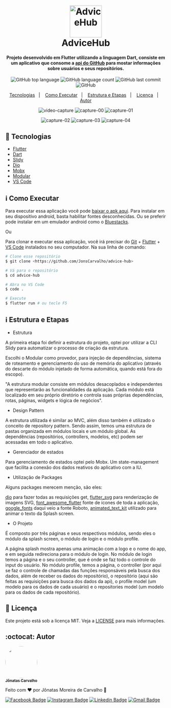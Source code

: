 <h1 align="center">
    <img alt="AdviceHub" src="./assets/logo.png" height="100" width="100"/>
    <br>
    AdviceHub
</h1>

<h4 align="center">
    Projeto desenvolvido em Flutter utilizando a linguagem Dart, consiste em um aplicativo que consome a <a href="https://api.github.com"
    itemprop="url">api do GitHub</a> para mostar informações sobre usuários e seus repositórios.
</h4>

<p align="center">

  <img alt="GitHub top language" src="https://img.shields.io/github/languages/top/JonsCarvalho/advice-hub?style=for-the-badge">

  <img alt="GitHub language count" src="https://img.shields.io/github/languages/count/JonsCarvalho/advice-hub?style=for-the-badge">

  <img alt="GitHub last commit" src="https://img.shields.io/github/last-commit/JonsCarvalho/advice-hub?style=for-the-badge">

  <img alt="GitHub" src="https://img.shields.io/github/license/JonsCarvalho/advice-hub?style=for-the-badge">

</p>

<p align="center">
  <a href="#rocket-technologies">Tecnologias</a>&nbsp;&nbsp;&nbsp;|&nbsp;&nbsp;&nbsp;
  <a href="#information_source-how-to-use">Como Executar</a>&nbsp;&nbsp;&nbsp;|&nbsp;&nbsp;&nbsp;
  <a href="#information_source-structure">Estrutura e Etapas</a>&nbsp;&nbsp;&nbsp;|&nbsp;&nbsp;&nbsp;
  <a href="#memo-license">Licença</a>&nbsp;&nbsp;&nbsp;|&nbsp;&nbsp;&nbsp;
  <a href="#octocat-author">Autor</a>
</p>


<p align="center">
  <img alt="video-capture" src="./assets/video-capture.gif">
  <img alt="capture-00" src="./assets/capture-00.jpeg">
  <img alt="capture-01" src="./assets/capture-01.jpeg">
</p>

<p align="center">
  <img alt="capture-02" src="./assets/capture-02.jpeg">
  <img alt="capture-03" src="./assets/capture-03.jpeg">
  <img alt="capture-04" src="./assets/capture-04.jpeg">
</p>


## :rocket: Tecnologias

-  [Flutter](https://flutter.dev/)
-  [Dart](https://dart.dev/)
-  [Slidy](https://github.com/Flutterando/slidy)
-  [Dio](https://pub.dev/packages/dio)
-  [Mobx](https://pub.dev/packages/mobx)
-  [Modular](https://github.com/Flutterando/modular)
-  [VS Code][vc]

## :information_source: Como Executar

Para executar essa aplicação você pode [baixar o apk aqui](https://github.com/JonsCarvalho/advice-hub/releases/download/1.0.0/advice-hub-app-release.apk). Para instalar em seu dispositivo android, basta habilitar fontes desconhecidas. Ou se preferir pode instalar em um emulador android como o [Bluestacks](https://www.bluestacks.com/pt-br/index.html).

Ou

Para clonar e executar essa aplicação, você irá precisar do [Git](https://git-scm.com) + [Flutter](https://flutter.dev/) + [VS Code][vc] instalados no seu computador. Na sua linha de comando:


```bash
# Clone esse repositório
$ git clone <https://github.com/JonsCarvalho/advice-hub>

# Vá para o repositório
$ cd advice-hub

# Abra no VS Code
$ code .

# Execute
$ flutter run # ou tecle F5


```

## :information_source: Estrutura e Etapas

- Estrutura

A primeira etapa foi definir a estrutura do projeto, optei por utilizar a CLI Slidy para automatizar o processo de criação da estrutura. 

Escolhi o Modular como provedor, para injeção de dependências, sistema de roteamento e gerenciamento do uso de memória do aplicativo (através do descarte do módulo injetado de forma automática, quando está fora do escopo).

"A estrutura modular consiste em módulos desacoplados e independentes que representarão as funcionalidades da aplicação. Cada módulo está localizado em seu próprio diretório e controla suas próprias dependências, rotas, páginas, widgets e lógica de negócios".

- Design Pattern

A estrutura utilizada é similar ao MVC, além disso também é utilizado o conceito de repository pattern. Sendo assim, temos uma estrutura de pastas organizada em módulos locais e um módulo global. As dependências (repositórios, controllers, modelos, etc) podem ser acessadas em todo o aplicativo.

- Gerenciador de estados

Para gerenciamento de estados optei pelo Mobx. Um state-management que facilita a conexão dos dados reativos do aplicativo com a IU.

- Utilização de Packages

Alguns packages merecem menção, são eles: 

[dio](https://pub.dev/packages/dio) para fazer todas as requisições get, 
[flutter_svg](https://pub.dev/packages/flutter_svg) para renderização de imagens SVG, 
[font_awesome_flutter](https://pub.dev/packages/font_awesome_flutter) fonte de ícones de toda a aplicação, 
[google_fonts](https://pub.dev/packages/google_fonts) daqui veio a fonte Roboto, 
[animated_text_kit](https://pub.dev/packages/animated_text_kit) utilizado para animar o texto da Splash screen.

- O Projeto

É composto por três páginas e seus respectivos módulos, sendo eles o módulo da splash screen, o módulo de login e o módulo profile.

A página splash mostra apenas uma animação com a logo e o nome do app, e em seguida redireciona para o módulo de login. No módulo de login temos a página e o seu controller, que é onde se faz todo o controle do input do usuário. No módulo profile, temos a página, o controller (por aqui se faz o controle de chamadas das funções responsáveis pela busca dos dados, além de receber os dados do repositório), o repositório (aqui são feitas as requisições para busca dos dados da api), o profile model (um modelo para os dados de cada usuário) e o repositories model (um modelo para os dados de cada repositório).

## :memo: Licença

Este projeto está sob a licença MIT. Veja a [LICENSE](https://github.com/JonsCarvalho/advice-hub/blob/main/LICENSE.md) para mais informações.

## :octocat: Autor

<a href="https://github.com/JonsCarvalho/">
 <img style="border-radius: 50%;" src="https://instagram.fgnm3-1.fna.fbcdn.net/v/t51.2885-15/sh0.08/e35/s750x750/52681227_1093077257544412_4231522194413210212_n.jpg?_nc_ht=instagram.fgnm3-1.fna.fbcdn.net&_nc_cat=104&_nc_ohc=40FEU5nRmAgAX_-2Dkq&oh=755023013cad1db081b9fc5b1d176850&oe=5F7954BA" width="100px;" alt=""/>
 <br />
 <sub><b>Jônatas Carvalho</b></sub>
</a>

Feito com :heart: por Jônatas Moreira de Carvalho :vulcan_salute:

[![Facebook Badge](https://img.shields.io/badge/-Jônatas%20Carvalho-1ca0f1?style=flat-square&labelColor=1ca0f1&logo=facebook&logoColor=white&link=https://www.facebook.com/J.o.n.a.t.a.s.C.a.r.v.a.l.h.o.w/)](https://www.facebook.com/J.o.n.a.t.a.s.C.a.r.v.a.l.h.o.w/) [![Instagram Badge](https://img.shields.io/badge/-@jonscarvalho-purple?style=flat-square&labelColor=purple&logo=instagram&logoColor=white&link=https://www.instagram.com/jonscarvalho/)](https://www.instagram.com/jonscarvalho/) [![Linkedin Badge](https://img.shields.io/badge/-Jônatas-blue?style=flat-square&logo=Linkedin&logoColor=white&link=https://www.linkedin.com/in/jonscarvalho/)](https://www.linkedin.com/in/jonscarvalho/) [![Gmail Badge](https://img.shields.io/badge/-jonatascarvalhow@gmail.com-c14438?style=flat-square&logo=Gmail&logoColor=white&link=mailto:jonatascarvalhow@gmail.com)](mailto:jonatascarvalhow@gmail.com)

[api]: https://api.github.com
[vc]: https://code.visualstudio.com/